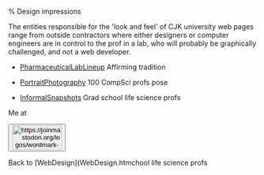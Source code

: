 % Design impressions

The entities responsible for the 'look and feel' of CJK university web pages range from outside contractors where either designers or computer engineers are in control to the prof in a lab, who will probably be graphically challenged, and not a web developer.


* [PharmaceuticalLabLineup](PharmaceuticalLabLineup.html) Affirming tradition

* [PortraitPhotography](PortraitPhotography.html) 100 CompSci profs pose

* [InformalSnapshots](InformalSnapshots.html) Grad school life science profs 

Me at
<form action='https://mastodon.sdf.org/@drbean'>
<button type='submit' class='btn'>
<img src='./mastodon.svg'
alt='https://joinmastodon.org/logos/wordmark-black-text.svg'
style='width:100px;height:50px'/>
</button></form>

Back to [WebDesign](WebDesign.htmchool life science profs

